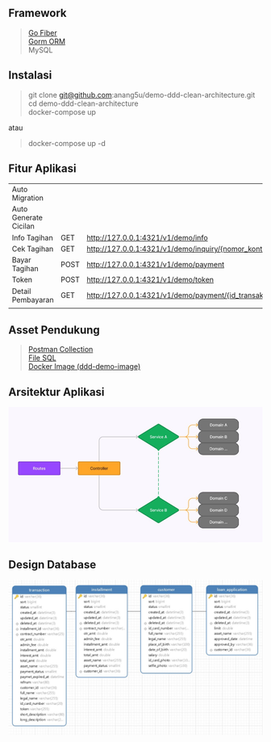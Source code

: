 ## Framework

> [Go Fiber](https://docs.gofiber.io/)\
> [Gorm ORM](https://gorm.io/docs/)\
> MySQL


## Instalasi
> git clone git@github.com:anang5u/demo-ddd-clean-architecture.git\
> cd demo-ddd-clean-architecture\
> docker-compose up

atau
> docker-compose up -d
## Fitur Aplikasi

|       | | |
| ----------- | ----------- |---|
| Auto Migration  | | |
| Auto Generate Cicilan | | |
| Info Tagihan | GET| http://127.0.0.1:4321/v1/demo/info |
| Cek Tagihan| GET| http://127.0.0.1:4321/v1/demo/inquiry/{nomor_kontrak} |
| Bayar Tagihan| POST| http://127.0.0.1:4321/v1/demo/payment |
| Token| POST| http://127.0.0.1:4321/v1/demo/token |
| Detail Pembayaran| GET| http://127.0.0.1:4321/v1/demo/payment/{id_transaksi} |
|       | | |

## Asset Pendukung

> [Postman Collection](assets/DDD-Demo.postman_collection.json)\
> [File SQL](assets/db_demo.sql)\
> [Docker Image (ddd-demo-image)](https://hub.docker.com/r/anangsu13/ddd-demo-image)

## Arsitektur Aplikasi
![arsitektur aplikasi](assets/diagram-architecture.jpg)

## Design Database
![design database](assets/Database-ER-Diagram.jpg)